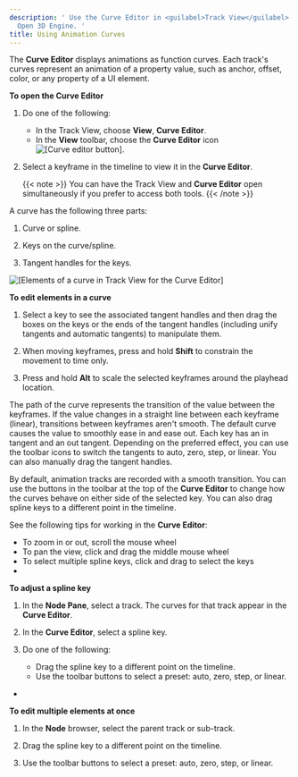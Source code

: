 ```yaml
---
description: ' Use the Curve Editor in <guilabel>Track View</guilabel> editor to manage animations in
  Open 3D Engine. '
title: Using Animation Curves
---
```


The **Curve Editor** displays animations as function curves. Each track's curves represent an animation of a property value, such as anchor, offset, color, or any property of a UI element.

**To open the **Curve Editor****

1. Do one of the following:
   + In the Track View, choose **View**, **Curve Editor**.
   + In the **View** toolbar, choose the **Curve Editor** icon ![\[Curve editor button\]](/images/user-guide/cinematics/cinematics-curve-icon-track-view-editor.png).

1. Select a keyframe in the timeline to view it in the **Curve Editor**.

    {{< note >}}
You can have the Track View and **Curve Editor** open simultaneously if you prefer to access both tools.
{{< /note >}}

A curve has the following three parts:

1. Curve or spline.

1. Keys on the curve/spline.

1. Tangent handles for the keys.

![\[Elements of a curve in Track View for the Curve Editor\]](/images/user-guide/cinematics/cinematics-track-view-editor-curves.png)

**To edit elements in a curve**

1. Select a key to see the associated tangent handles and then drag the boxes on the keys or the ends of the tangent handles (including unify tangents and automatic tangents) to manipulate them.

1. When moving keyframes, press and hold **Shift** to constrain the movement to time only.

1. Press and hold **Alt** to scale the selected keyframes around the playhead location.

The path of the curve represents the transition of the value between the keyframes. If the value changes in a straight line between each keyframe (linear), transitions between keyframes aren't smooth. The default curve causes the value to smoothly ease in and ease out. Each key has an in tangent and an out tangent. Depending on the preferred effect, you can use the toolbar icons to switch the tangents to auto, zero, step, or linear. You can also manually drag the tangent handles.

By default, animation tracks are recorded with a smooth transition. You can use the buttons in the toolbar at the top of the **Curve Editor** to change how the curves behave on either side of the selected key. You can also drag spline keys to a different point in the timeline.

See the following tips for working in the **Curve Editor**:
+ To zoom in or out, scroll the mouse wheel
+ To pan the view, click and drag the middle mouse wheel
+ To select multiple spline keys, click and drag to select the keys
+

**To adjust a spline key**

  1. In the **Node Pane**, select a track. The curves for that track appear in the **Curve Editor**.

  1. In the **Curve Editor**, select a spline key.

  1. Do one of the following:
     + Drag the spline key to a different point on the timeline.
     + Use the toolbar buttons to select a preset: auto, zero, step, or linear.
+

**To edit multiple elements at once**

  1. In the **Node** browser, select the parent track or sub-track.

  1. Drag the spline key to a different point on the timeline.

  1. Use the toolbar buttons to select a preset: auto, zero, step, or linear.

